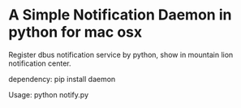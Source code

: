 A Simple Notification Daemon in python for mac osx
===

Register dbus notification service by python, show in mountain lion notification center.

dependency:
  pip install daemon

Usage:
  python notify.py
